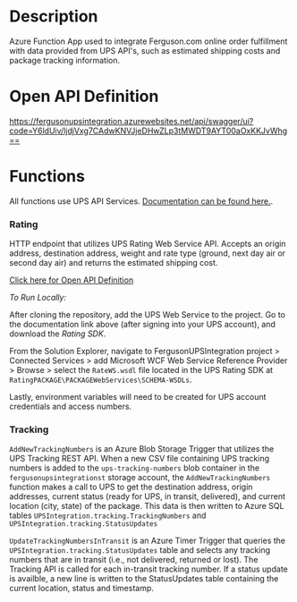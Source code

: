# Description

Azure Function App used to integrate Ferguson.com online order fulfillment with data provided from UPS API's, such as estimated shipping costs and package tracking information.


# Open API Definition

https://fergusonupsintegration.azurewebsites.net/api/swagger/ui?code=Y6ldUiv/ljdjVxg7CAdwKNVJjeDHwZLp3tMWDT9AYT00aOxKKJvWhg==


# Functions

All functions use UPS API Services. [Documentation can be found here.](https://www.ups.com/upsdeveloperkit?loc=en_US).


### Rating

HTTP endpoint that utilizes UPS Rating Web Service API. Accepts an origin address, destination address, weight and rate type (ground, next day air or second day air) and returns the estimated shipping cost.

[Click here for Open API Definition](https://fergusonupsintegration.azurewebsites.net/api/swagger/ui?code=Y6ldUiv/ljdjVxg7CAdwKNVJjeDHwZLp3tMWDT9AYT00aOxKKJvWhg==)

*To Run Locally:* 

After cloning the repository, add the UPS Web Service to the project. Go to the documentation link above (after signing into your UPS account), and download the _Rating SDK_. 

From the Solution Explorer, navigate to FergusonUPSIntegration project > Connected Services > add Microsoft WCF Web Service Reference Provider > Browse > select the `RateWS.wsdl` file located in the UPS Rating SDK at `RatingPACKAGE\PACKAGEWebServices\SCHEMA-WSDLs`.

Lastly, environment variables will need to be created for UPS account credentials and access numbers.


### Tracking

`AddNewTrackingNumbers` is an Azure Blob Storage Trigger that utilizes the UPS Tracking REST API. When a new CSV file containing UPS tracking numbers is added to the `ups-tracking-numbers` blob container in the `fergusonupsintegrationst` storage account, the `AddNewTrackingNumbers` function makes a 
call to UPS to get the destination address, origin addresses, current status (ready for UPS, in transit, delivered), and current location (city, state) of the package. This data is then written to Azure SQL tables `UPSIntegration.tracking.TrackingNumbers` and `UPSIntegration.tracking.StatusUpdates`

`UpdateTrackingNumbersInTransit` is an Azure Timer Trigger that queries the `UPSIntegration.tracking.StatusUpdates` table and selects any tracking numbers that are in transit (i.e., not delivered, returned or lost). The Tracking API is called for each in-transit tracking number.
 If a status update is availble, a new line is written to the StatusUpdates table containing the current location, status and timestamp.
